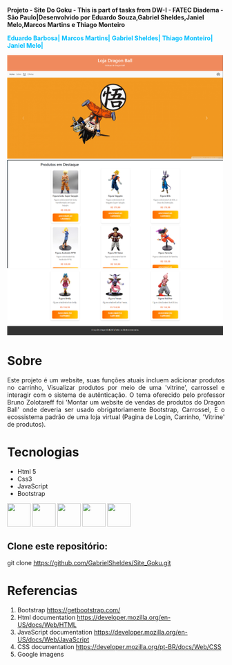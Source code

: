 **Projeto - Site Do Goku - This is part of tasks from DW-I - FATEC Diadema - São Paulo|Desenvolvido por Eduardo Souza,Gabriel Sheldes,Janiel Melo,Marcos Martins e Thiago Monteiro**

<b style="color:#00BFFF">Eduardo Barbosa|</b>
<b style="color:#00BFFF"> Marcos Martins|</b>
<b style="color:#00BFFF">Gabriel Sheldes|</b>
<b style="color:#00BFFF">Thiago Monteiro|</b>
<b style="color:#00BFFF">Janiel Melo|</b>


<img src="/img/Print-Tela home.png" width="500">
<img src="./img/Print-Tela home2.png" width="500">
<img src="./img/Print-Tela home3.png" width="500">





# Sobre
<p align='justify'>
Este projeto é um  website, suas funções atuais incluem adicionar produtos  no carrinho, Visualizar produtos por meio de uma 'vitrine', carrossel e interagir com o sistema de autênticação. 
O tema oferecido pelo professor Bruno Zolotareff foi 'Montar um website de vendas de produtos do Dragon Ball' onde deveria ser  
usado obrigatoriamente Bootstrap, Carrossel, E o ecossistema padrão de uma loja virtual (Pagina de Login, Carrinho, 'Vitrine' de  
produtos).
</p>

# Tecnologias 
- Html 5
- Css3
- JavaScript
- Bootstrap
<div display="inline">
<img width="54px" height="54px"  src="https://cdn.jsdelivr.net/gh/devicons/devicon@latest/icons/html5/html5-original.svg" />   
<img width="54px" height="54px"  src="https://cdn.jsdelivr.net/gh/devicons/devicon@latest/icons/css3/css3-original.svg" />
<img width="54px" height="54px"  src="https://cdn.jsdelivr.net/gh/devicons/devicon@latest/icons/bootstrap/bootstrap-original.svg" />     
<img width="54px" height="54px"  src="https://cdn.jsdelivr.net/gh/devicons/devicon@latest/icons/json/json-original.svg" />       
<img width="54px" height="54px"  src="https://cdn.jsdelivr.net/gh/devicons/devicon@latest/icons/javascript/javascript-original.svg" />    
<div> 


<p align='justify'>
  
## Clone este repositório:
git clone https://github.com/GabrielSheldes/Site_Goku.git
  
# Referencias 
1. Bootstrap https://getbootstrap.com/
2. Html documentation https://developer.mozilla.org/en-US/docs/Web/HTML
3. JavaScript documentation https://developer.mozilla.org/en-US/docs/Web/JavaScript
4. CSS documentation https://developer.mozilla.org/pt-BR/docs/Web/CSS
5. Google imagens 

